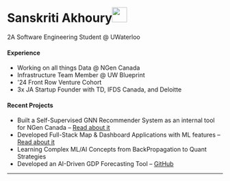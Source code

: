 <h1 align="left"><b>Sanskriti Akhoury</b><img src="https://media.giphy.com/media/hvRJCLFzcasrR4ia7z/giphy.gif" width="35"></h1>
2A Software Engineering Student @ UWaterloo

#### Experience
<!--  -->
- Working on all things Data @ NGen Canada
- Infrastructure Team Member @ UW Blueprint
- '24 Front Row Venture Cohort
- 3x JA Startup Founder with TD, IFDS Canada, and Deloitte

#### Recent Projects
<!--  -->
- Built a Self-Supervised GNN Recommender System as an internal tool for NGen Canada – [Read about it](https://medium.com/red-buffer/implementation-and-understanding-of-graph-neural-networks-gnn-54084c8a0e24)
- Developed Full-Stack Map & Dashboard Applications with ML features – [Read about it](#)
- Learning Complex ML/AI Concepts from BackPropagation to Quant Strategies
- Developed an AI-Driven GDP Forecasting Tool – [GitHub](#)

---
